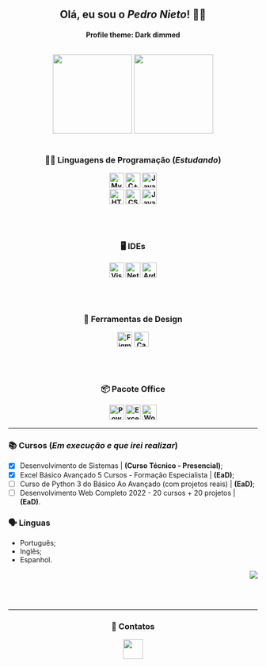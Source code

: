 <h2 align="center"> Olá, eu sou o <i>Pedro Nieto</i>! 👋🏼 </h2>
<h4 align="center"> Profile theme: Dark dimmed </p>
<br>

<div align="center">
<a href="https://github.com/Pedroo-Nietoo"/>
<img height="160em" src="https://github-readme-stats.vercel.app/api?username=Pedroo-Nietoo&theme=dracula&title_color=FFFFFF&text__color=FFFFFF&bg_color=DEG,051937,00456A,007789,00A88C&border_color=2F4858&border_radius=10%&locale=pt-br&show_icons=true&include_all_commits=true&count_private=true"/></a>

<a href="https://github.com/Pedroo-Nietoo"/>
<img height="160em" src="https://github-readme-stats.vercel.app/api/top-langs/?username=Pedroo-Nietoo&theme=dracula&title_color=FFFFFF&text__color=FFFFFF&bg_color=DEG,00A88C,007789,00456A,051937&border_color=2F4858&border_radius=10%&locale=pt-br&layout=compact&langs_count=7"/></a>
</div> <br>



<div align="center">
  
### 👨‍💻 Linguagens de Programação (_Estudando_)
  <img height="30em" alt="MySQL" src="https://img.shields.io/badge/MySQL-22272e?style=for-the-badge&logo=MySQL&logoColor=F29111"/>
  <img height="30em" alt="C++" src="https://img.shields.io/badge/C%2B%2B-22272e?style=for-the-badge&logo=c%2B%2B&logoColor=00599C"/>
  <img height="30em" alt="Java" src="https://img.shields.io/badge/Java-22272e?style=for-the-badge&logo=java&logoColor=D6393E"/>
  <br>
  <img height="30em" alt="HTML5" src="https://img.shields.io/badge/HTML5-22272e?style=for-the-badge&logo=html5&logoColor=E34F26"/>
  <img height="30em" alt="CSS3" src="https://img.shields.io/badge/CSS3-22272e?style=for-the-badge&logo=css3&logoColor=1572B6"/>
  <img height="30em" alt="JavaScript" src="https://img.shields.io/badge/JavaScript-22272e?style=for-the-badge&logo=javascript&logoColor=F7DF1E"/>
  
  <br><br>
  
### 🖥 IDEs
  <a href="https://code.visualstudio.com/">
  <img height="30em" alt="Visual Studio Code" src="https://img.shields.io/badge/Visual%20Studio%20Code-22272e.svg?style=for-the-badge&logo=visual-studio-code&logoColor=0078d7"></a>
  
  <a href="https://netbeans.apache.org/">
  <img height="30em" alt="NetBeans" src="https://img.shields.io/badge/NetBeans-22272e?style=for-the-badge&logo=apache%20netbeans%20IDE&logoColor=1B6AC6"></a>
  
  <a href="https://www.arduino.cc/">
  <img height="30em" alt="Arduino" src="https://img.shields.io/badge/Arduino-22272e?style=for-the-badge&logo=arduino&logoColor=00979D"></a>
 
  <br><br>
  
### 🌺 Ferramentas de Design
  <a href="https://www.figma.com/">
  <img height="30em" alt="Figma" src="https://img.shields.io/badge/figma-22272e.svg?style=for-the-badge&logo=figma&logoColor=23F24E1E"></a>
  
  <a href="https://www.canva.com/">
  <img height="30em" alt="Canva" src="https://img.shields.io/badge/Canva-22272e.svg?style=for-the-badge&logo=Canva&logoColor=2300C4CC"></a>
  
  <br> <br>
  
### 📦 Pacote Office
  <a href="https://www.office.com/">
  <img height="30em" alt="PowerPoint" src="https://img.shields.io/badge/PowerPoint-22272e?style=for-the-badge&logo=microsoft-powerpoint&logoColor=B7472A"/></a>
  
  <a href="https://www.office.com/">
  <img height="30em" alt="Excel" src="https://img.shields.io/badge/Excel-22272e?style=for-the-badge&logo=microsoft-excel&logoColor=217346"/></a>
  
  <a href="https://www.office.com/">
  <img height="30em" alt="Word" src="https://img.shields.io/badge/Word-22272e?style=for-the-badge&logo=microsoft-word&logoColor=2B579A"/></a>
  
</div> <hr>



### 📚 Cursos (_Em execução e que irei realizar_)
  - [X] Desenvolvimento de Sistemas | **(Curso Técnico - Presencial)**;
  - [X] Excel Básico Avançado 5 Cursos - Formação Especialista | **(EaD)**;
  - [ ] Curso de Python 3 do Básico Ao Avançado (com projetos reais) | **(EaD)**;
  - [ ] Desenvolvimento Web Completo 2022 - 20 cursos + 20 projetos | **(EaD)**.

### 🗣 Línguas
  - Português;
  - Inglês;
  - Espanhol.

<div align="right"> <a href="https://github.com/Pedroo-Nietoo/Portfolio-SENAI">
<img src="https://github-readme-stats.vercel.app/api/pin/?username=Pedroo-Nietoo&repo=Portfolio-SENAI&theme=dracula&title_color=FFFFFF&text__color=FFFFFF&bg_color=DEG,00456A,303d52,22272e&border_color=22272e&border_radius=10%"></a>
</div>

<br> <br> <hr>

<div align="center">  
<h3> 📧 Contatos </h3>
  <a href="https://linktr.ee/pedroonietoo">
  <img height="40em" src="https://img.shields.io/badge/linktree-22272e?style=for-the-badge&logo=linktree&logoColor=1de9b6"/></a>
</div>
